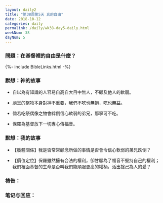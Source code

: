 ```yaml
---
layout: daily2
title: "第38周第5天 真的自由"
date: 2018-10-12
categories: daily
permalink: /daily/wk38-day5-daily.html
weekNum: 38
dayNum: 5
---
```


### 問題：在基督裡的自由是什麼？

{%- include BibleLinks.html -%}

### 默想：神的故事 
+ 自以為有知識的人容易自高自大目中無人，不顧及他人的軟弱。

+ 廟堂的祭物本身對神不重要，我們不吃也無損，吃也無益。

+ 倘若吃祭偶像之物會絆倒信心軟弱的弟兄，那寧可不吃。

+ 保羅為基督放下一切專心傳福音。

### 默想：我的故事
+ 【肢體關係】我是否常常顧念所做的事情是否會令信心軟弱的弟兄跌倒？

+ 【價值定位】保羅雖然擁有合法的權利，卻甘願為了福音不堅持自己的權利；我們裡面基督的生命是否叫我們能順服更高的權柄，活出捨己為人的愛？

### 祷告：

### 笔记与回应：
